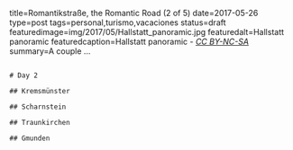 title=Romantikstraße, the Romantic Road (2 of 5)
date=2017-05-26
type=post
tags=personal,turismo,vacaciones
status=draft
featuredimage=img/2017/05/Hallstatt_panoramic.jpg
featuredalt=Hallstatt panoramic
featuredcaption=Hallstatt panoramic - <a href="http://creativecommons.org/licenses/by-nc-sa/2.0/"><i>CC BY-NC-SA</i></a>
summary=A couple ...
~~~~~~

# Day 2

## Kremsmünster

## Scharnstein

## Traunkirchen

## Gmunden
